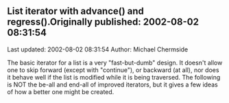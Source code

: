 ## List iterator with advance() and regress().Originally published: 2002-08-02 08:31:54 
Last updated: 2002-08-02 08:31:54 
Author: Michael Chermside 
 
The basic iterator for a list is a very "fast-but-dumb" design. It doesn't allow one to skip forward (except with "continue"), or backward (at all), nor does it behave well if the list is modified while it is being traversed. The following is NOT the be-all and end-all of improved iterators, but it gives a few ideas of how a better one might be created.